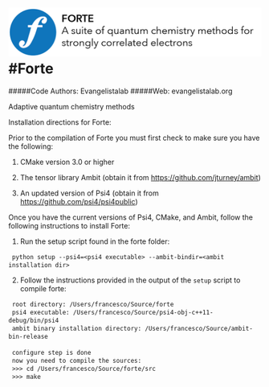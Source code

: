 ![forte](lib/logos/forte_logo_github.png)
#Forte
=============

#####Code Authors: Evangelistalab
#####Web: evangelistalab.org

Adaptive quantum chemistry methods

Installation directions for Forte:

Prior to the compilation of Forte you must first check to make sure you have the following:

1. CMake version 3.0 or higher

2. The tensor library Ambit (obtain it from https://github.com/jturney/ambit)

3. An updated version of Psi4 (obtain it from https://github.com/psi4/psi4public)

Once you have the current versions of Psi4, CMake, and Ambit, follow the following instructions to install Forte:

1. Run the setup script found in the forte folder:
  ```
   python setup --psi4=<psi4 executable> --ambit-bindir=<ambit installation dir>
  ```

2. Follow the instructions provided in the output of the `setup` script to compile forte:
  ```
   root directory: /Users/francesco/Source/forte
   psi4 executable: /Users/francesco/Source/psi4-obj-c++11-debug/bin/psi4
   ambit binary installation directory: /Users/francesco/Source/ambit-bin-release

   configure step is done
   now you need to compile the sources:
   >>> cd /Users/francesco/Source/forte/src
   >>> make
  ```
